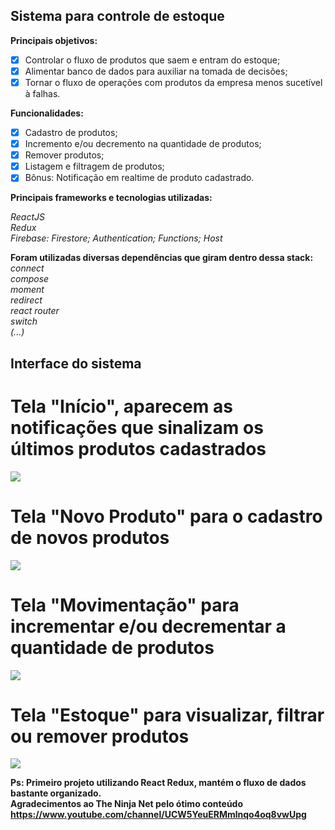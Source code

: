 ## Sistema para controle de estoque

**Principais objetivos:**

- [x] Controlar o fluxo de produtos que saem e entram do estoque;
- [x] Alimentar banco de dados para auxiliar na tomada de decisões;
- [x] Tornar o fluxo de operações com produtos da empresa menos sucetível à falhas.

**Funcionalidades:**

- [x] Cadastro de produtos;
- [x] Incremento e/ou decremento na quantidade de produtos;
- [x] Remover produtos;
- [x] Listagem e filtragem de produtos;
- [x] Bônus: Notificação em realtime de produto cadastrado.

**Principais frameworks e tecnologias utilizadas:**

*ReactJS*<br />
*Redux*<br />
*Firebase: Firestore; Authentication; Functions; Host*

**Foram utilizadas diversas dependências que giram dentro dessa stack:**
*connect*<br />
*compose*<br />
*moment*<br />
*redirect*<br />
*react router*<br />
*switch*<br />
*(...)*<br />

## Interface do sistema <br />

# Tela "Início", aparecem as notificações que sinalizam os últimos produtos cadastrados
 ![](imgs/Inicio)
# Tela "Novo Produto" para o cadastro de novos produtos
![](imgs/Cadastro)
# Tela "Movimentação" para incrementar e/ou decrementar a quantidade de produtos
![](imgs/Movimentação)
# Tela "Estoque" para visualizar, filtrar ou remover produtos 
![](imgs/Estoque)

__Ps: Primeiro projeto utilizando React Redux, mantém o fluxo de dados bastante organizado.__<br />
__Agradecimentos ao The Ninja Net pelo ótimo conteúdo https://www.youtube.com/channel/UCW5YeuERMmlnqo4oq8vwUpg__





